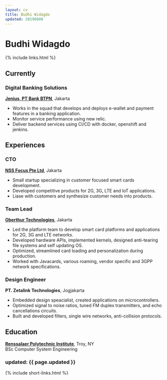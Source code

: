 ```yaml
---
layout: cv
title: Budhi Widagdo
updated: 20190808
---
```

# Budhi Widagdo
{% include links.html %}

## Currently

### Digital Banking Solutions 
__[Jenius, PT Bank BTPN](https://jenius.com)__, Jakarta  
* Works in the squad that develops and deploys e-wallet and payment features in a banking application.  
* Monitor service performance using new relic.  
* Deliver backend services using CI/CD with docker, openshift and jenkins.

## Experiences

### CTO
__[NSS Focus Pte Ltd](https://nssfocus.com)__, Jakarta
* Small startup specializing in customer focused smart cards development.  
* Developed competitive products for 2G, 3G, LTE and IoT applications.  
* Liase with customers and synthesize customer needs into products.  

### Team Lead
__[Oberthur Technologies](https://www.idemia.com)__, Jakarta  
* Led the platform team to develop smart card platforms and applications for 2G, 3G and LTE networks.  
* Developed hardware APIs, implemented kernels, designed anti-tearing file systems and self updating OS.  
* Optimized, streamlined card loading and personalization during production.  
* Worked with Javacards, various roaming, vendor specific and 3GPP network specifications.  

### Design Engineer
__PT. Zetalink Technologies__, Jogjakarta  
* Embedded design speacialist, created applications on microcontrollers.  
* Optimized signal to noise ratios, tuned FM duplex transmitters, and echo cancellations circuits.  
* Built and developed filters, single wire networks, anti-collision protocols.  

## Education

__[Renssalaer Polytechnic Institute](https://rpi.edu)__, Troy, NY  
BSc Computer System Engineering

### updated: {{ page.updated }}

{% include short-links.html %}



